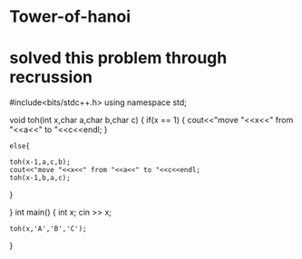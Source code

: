 # Tower-of-hanoi
# solved this problem through recrussion

#include<bits/stdc++.h>
using namespace std;

void toh(int x,char a,char b,char c)
{
	if(x == 1)
	{
		cout<<"move "<<x<<" from "<<a<<" to "<<c<<endl;
	}
	
	else{

    toh(x-1,a,c,b);
	cout<<"move "<<x<<" from "<<a<<" to "<<c<<endl;
	toh(x-1,b,a,c);
}
	
}
int main()
{
	int x; cin >> x;
	
	toh(x,'A','B','C');
}
